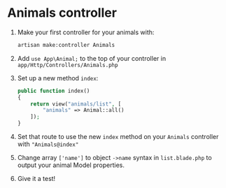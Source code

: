 # Animals controller

1. Make your first controller for your animals with:
    ```bash
    artisan make:controller Animals
    ```
1. Add `use App\Animal;` to the top of your controller in `app/Http/Controllers/Animals.php`

1. Set up a new method `index`:
    ```php
    public function index()
    {
        return view("animals/list", [
            "animals" => Animal::all()
        ]);
    }
    ```

1. Set that route to use the new `index` method on your `Animals` controller with `"Animals@index"`

1. Change array `['name']` to object `->name` syntax in `list.blade.php` to output your animal Model properties.

1. Give it a test!
